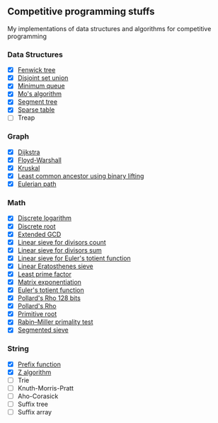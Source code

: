 ## Competitive programming stuffs
My implementations of data structures and algorithms for competitive programming


### Data Structures 
+ [x] [Fenwick tree](data_structure/bit.cpp)
+ [x] [Disjoint set union](data_structure/dsu.cpp)
+ [x] [Minimum queue](data_structure/min_queue.cpp)
+ [x] [Mo's algorithm](data_structure/mo.cpp)
+ [x] [Segment tree](data_structure/segtree.cpp)
+ [x] [Sparse table](data_structure/sparse_table.cpp)
+ [ ] Treap

### Graph
+ [x] [Dijkstra](graph/dijkstra.cpp)
+ [x] [Floyd-Warshall](graph/floyd.cpp)
+ [x] [Kruskal](graph/kruskal.cpp)
+ [x] [Least common ancestor using binary lifting](graph/lca_binary_lifting.cpp)
+ [x] [Eulerian path](graph/eulerian_path.cpp)

### Math
+ [x] [Discrete logarithm](math/discrete_log.cpp)
+ [x] [Discrete root](math/discrete_root.cpp)
+ [x] [Extended GCD](math/ext_gcd.cpp)
+ [x] [Linear sieve for divisors count](math/linear_divisors0.cpp)
+ [x] [Linear sieve for divisors sum](math/linear_divisors1.cpp)
+ [x] [Linear sieve for Euler's totient function](math/linear_phi.cpp)
+ [x] [Linear Eratosthenes sieve](math/linear_sieve.cpp)
+ [x] [Least prime factor](math/lpf.cpp)
+ [x] [Matrix exponentiation](math/matrix_expo.cpp)
+ [x] [Euler's totient function](math/phi.cpp)
+ [x] [Pollard's Rho 128 bits](math/pollard_rho_128bits.cpp)
+ [x] [Pollard's Rho](math/pollard_rho.cpp)
+ [x] [Primitive root](math/primitive_root.cpp)
+ [x] [Rabin–Miller primality test](math/rabin_miller.cpp)
+ [x] [Segmented sieve](math/segmented_sieve.cpp)

### String
+ [x] [Prefix function](string/prefix_function.cpp)
+ [x] [Z algorithm](string/z.cpp)
+ [ ] Trie
+ [ ] Knuth-Morris-Pratt
+ [ ] Aho-Corasick
+ [ ] Suffix tree
+ [ ] Suffix array
